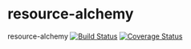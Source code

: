 # resource-alchemy
resource-alchemy
[![Build Status](https://travis-ci.org/TomNeyland/resource-alchemy.svg?branch=master)](https://travis-ci.org/TomNeyland/resource-alchemy) [![Coverage Status](https://coveralls.io/repos/TomNeyland/resource-alchemy/badge.svg)](https://coveralls.io/r/TomNeyland/resource-alchemy)